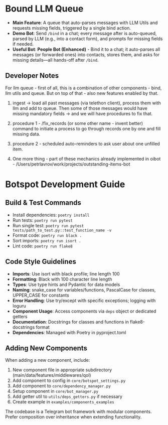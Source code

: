 # Bound LLM Queue

- **Main Feature**: A queue that auto-parses messages with LLM Utils and requests missing fields, triggered by a single bind action.
- **Demo Bot**: Send `/bind` in a chat; every message after is auto-queued, parsed by LLM (e.g., into a contact form), and prompts for missing fields if needed.
- **Useful Bot**: **People Bot (Enhanced)** - Bind it to a chat; it auto-parses all messages (or forwarded ones) into contacts, stores them, and asks for missing details—all hands-off after `/bind`.

## Developer Notes

For llm queue - first of all, this is a combination of other components - bind, llm utils and queue. But on top of that - also new features enabled by that.

1) ingest -> load all past messages (via telethon client), process them with llm and add to queue. Then some of those messages would have missing mandatory fields -> and we will have procedures to fix that.

2) procedure 1 - /fix_records (or some other name - invent better) command to initiate a process to go through records one by one and fill missing data.

3) procedure 2 - scheduled auto-reminders to ask user about one unfilled item.

4) One more thing - part of these mechanics already implemented in oibot - /Users/petrlavrov/work/projects/outstanding-items-bot

# Botspot Development Guide

## Build & Test Commands
- Install dependencies: `poetry install`
- Run tests: `poetry run pytest`
- Run single test: `poetry run pytest tests/path_to_test.py::test_function_name -v`
- Format code: `poetry run black .`
- Sort imports: `poetry run isort .`
- Lint code: `poetry run flake8`

## Code Style Guidelines
- **Imports**: Use isort with black profile; line length 100
- **Formatting**: Black with 100 character line length
- **Types**: Use type hints and Pydantic for data models
- **Naming**: snake_case for variables/functions, PascalCase for classes, UPPER_CASE for constants
- **Error Handling**: Use try/except with specific exceptions; logging with loguru
- **Component Usage**: Access components via `deps` object or dedicated getters
- **Documentation**: Docstrings for classes and functions in flake8-docstrings format
- **Dependencies**: Managed with Poetry in pyproject.toml

## Adding New Components
When adding a new component, include:
1. New component file in appropriate subdirectory (main/data/features/middlewares/qol)
2. Add component to config in `core/botspot_settings.py`
3. Add component to `core/dependency_manager.py`
4. Setup component in `core/bot_manager.py`
5. Add getter util to `utils/deps_getters.py` if necessary
6. Create example in `examples/components_examples`

The codebase is a Telegram bot framework with modular components. Prefer composition over inheritance when extending functionality.